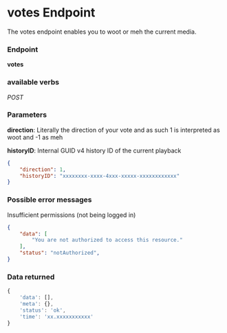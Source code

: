 # votes Endpoint

The votes endpoint enables you to woot or meh the current media.

### Endpoint

**votes**

### available verbs

_POST_

### Parameters

**direction**: Literally the direction of your vote and as such 1 is interpreted as woot and -1 as meh

**historyID**: Internal GUID v4 history ID of the current playback

```json
{
    "direction": 1,
    "historyID": "xxxxxxxx-xxxx-4xxx-xxxxx-xxxxxxxxxxxx"
}
```

### Possible error messages

Insufficient permissions (not being logged in)
```json
{
    "data": [
        "You are not authorized to access this resource."
    ],
    "status": "notAuthorized",
}
```

### Data returned

```js
{
    'data': [],
    'meta': {},
    'status': 'ok',
    'time': 'xx.xxxxxxxxxxx'
}
```
